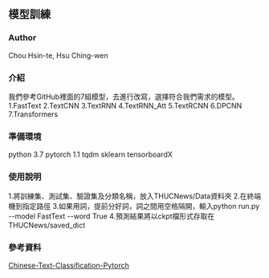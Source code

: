 ## 模型訓練

### Author
Chou Hsin-te, Hsu Ching-wen

### 介紹
我們參考GitHub裡面的7組模型，去進行改寫，選擇符合我們需求的模型。
1.FastText
2.TextCNN
3.TextRNN
4.TextRNN_Att
5.TextRCNN
6.DPCNN
7.Transformers

### 準備環境
python 3.7 
pytorch 1.1 
tqdm 
sklearn 
tensorboardX 
### 使用說明
1.將訓練集、測試集、驗證集及分類名稱，放入THUCNews/Data資料夾 
2.在終端機到指定路徑 
3.如果用詞，提前分好詞，詞之間用空格隔開，輸入python run.py --model FastText --word True 
4.預測結果將以ckpt檔形式存取在THUCNews/saved_dict 
### 參考資料
[Chinese-Text-Classification-Pytorch](https://github.com/649453932/Chinese-Text-Classification-Pytorch)
